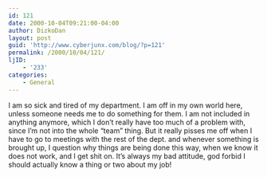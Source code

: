 ```yaml
---
id: 121
date: 2000-10-04T09:21:00-04:00
author: DizkoDan
layout: post
guid: 'http://www.cyberjunx.com/blog/?p=121'
permalink: /2000/10/04/121/
ljID:
    - '233'
categories:
    - General
---
```


I am so sick and tired of my department. I am off in my own world here, unless someone needs me to do something for them. I am not included in anything anymore, which I don’t really have too much of a problem with, since I’m not into the whole “team” thing. But it really pisses me off when I have to go to meetings with the rest of the dept. and whenever something is brought up, I question why things are being done this way, when we know it does not work, and I get shit on. It’s always my bad attitude, god forbid I should actually know a thing or two about my job!